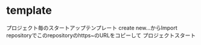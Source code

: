 # template
プロジェクト毎のスタートアップテンプレート
create new...からImport repositoryでこのrepositoryのhttps~のURLをコピーして
プロジェクトスタート
